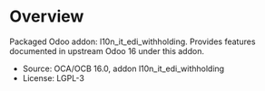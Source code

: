 # Overview

Packaged Odoo addon: l10n_it_edi_withholding. Provides features documented in upstream Odoo 16 under this addon.

- Source: OCA/OCB 16.0, addon l10n_it_edi_withholding
- License: LGPL-3

